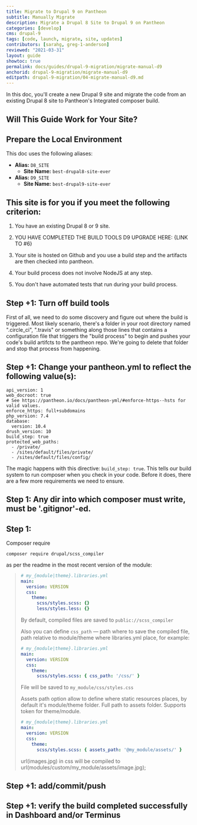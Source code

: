 ```yaml
---
title: Migrate to Drupal 9 on Pantheon
subtitle: Manually Migrate
description: Migrate a Drupal 8 Site to Drupal 9 on Pantheon
categories: [develop]
cms: drupal-9
tags: [code, launch, migrate, site, updates]
contributors: [sarahg, greg-1-anderson]
reviewed: "2021-03-31"
layout: guide
showtoc: true
permalink: docs/guides/drupal-9-migration/migrate-manual-d9
anchorid: drupal-9-migration/migrate-manual-d9
editpath: drupal-9-migration/04-migrate-manual-d9.md
---
```


In this doc, you'll create a new Drupal 9 site and migrate the code from an existing Drupal 8 site to Pantheon's Integrated composer build.

## Will This Guide Work for Your Site?

<Partial file="drupal-9/upgrade-site-requirements.md" />

## Prepare the Local Environment

<Partial file="drupal-9/prepare-local-environment.md" />

This doc uses the following aliases:

- **Alias:** `D8_SITE`
  - **Site Name:** `best-drupal8-site-ever`
- **Alias:** `D9_SITE`
  - **Site Name:** `best-drupal9-site-ever`

## This site is for you if you meet the following criterion:

1. You have an existing Drupal 8 or 9 site.

1. YOU HAVE COMPLETED THE BUILD TOOLS D9 UPGRADE HERE: {LINK TO #6}

1. Your site is hosted on Github and you use a build step and the artifacts are then checked into pantheon.

1. Your build process does not involve NodeJS at any step.

1. You don't have automated tests that run during your build process.


## Step +1: Turn off build tools

First of all, we need to do some discovery and figure out where the build is triggered.
Most likely scenario, there's a folder in your root directory named ".circle_ci", ".travis"
or something along those lines that contains a configuration file that triggers the "build
process" to begin and pushes your code's build artifcts to the pantheon repo. We're
going to delete that folder and stop that process from happening.

## Step +1: Change your pantheon.yml to reflect the following value(s):

```
api_version: 1
web_docroot: true
# See https://pantheon.io/docs/pantheon-yml/#enforce-https--hsts for valid values.
enforce_https: full+subdomains
php_version: 7.4
database:
  version: 10.4
drush_version: 10
build_step: true
protected_web_paths:
  - /private/
  - /sites/default/files/private/
  - /sites/default/files/config/
```

The magic happens with this directive: `build_step: true`.
This tells our build system to run composer when you check in your code.
Before it does, there are a few more requirements we need to ensure.

## Step 1: Any dir into which composer must write, must be '.gitignor'-ed.



## Step 1:

Composer require

```
composer require drupal/scss_compiler
```

as per the readme in the most recent version of the module:

<blockquote>

```yml
# my_{module|theme}.libraries.yml
main:
  version: VERSION
  css:
    theme:
      scss/styles.scss: {}
      less/styles.less: {}
```
By default, compiled files are saved to `public://scss_compiler`

Also you can define `css_path` — path where to save the compiled file,
path relative to module/theme where libraries.yml place, for example:
```yml
# my_{module|theme}.libraries.yml
main:
  version: VERSION
  css:
    theme:
      scss/styles.scss: { css_path: '/css/' }
```
File will be saved to `my_module/css/styles.css`

Assets path option allow to define where static resources places, by default
it's module/theme folder. Full path to assets folder. Supports token for
theme/module.
```yml
# my_{module|theme}.libraries.yml
main:
  version: VERSION
  css:
    theme:
      scss/styles.scss: { assets_path: '@my_module/assets/' }
```
url(images.jpg) in css will be compiled to
url(modules/custom/my_module/assets/image.jpg);

</blockquote>


## Step +1: add/commit/push

## Step +1: verify the build completed successfully in Dashboard and/or Terminus